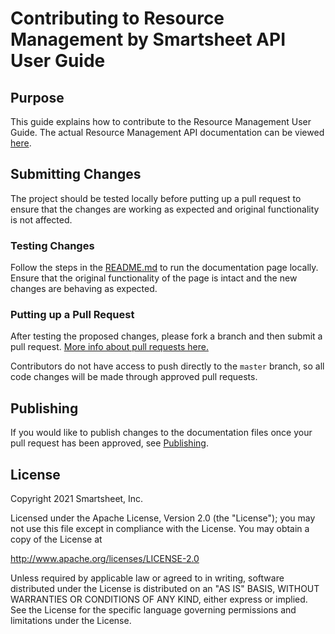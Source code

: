 # Contributing to Resource Management by Smartsheet API User Guide

## Purpose

This guide explains how to contribute to the Resource Management User Guide. The actual Resource Management API documentation can be viewed [here](https://10kft.github.io/10kft-api/).

## Submitting Changes
The project should be tested locally before putting up a pull request to ensure that the changes are working as expected and original functionality is not affected.

### Testing Changes
Follow the steps in the [README.md](README.md#Running-the-Docs-Locally) to run the documentation page locally. Ensure that the original functionality of the page is intact and the new changes are behaving as expected.

### Putting up a Pull Request
After testing the proposed changes, please fork a branch and then submit a pull request. [More info about pull requests here.](https://help.github.com/en/articles/about-pull-requests)

Contributors do not have access to push directly to the `master` branch, so all code changes will be made through approved pull requests.

## Publishing
If you would like to publish changes to the documentation files once your pull request has been approved, see [Publishing](PUBLISHING.md).

## License
Copyright 2021 Smartsheet, Inc.

Licensed under the Apache License, Version 2.0 (the
"License"); you may not use this file except in compliance
with the License. You may obtain a copy of the License at

http://www.apache.org/licenses/LICENSE-2.0

Unless required by applicable law or agreed to in writing,
software distributed under the License is distributed on an
"AS IS" BASIS, WITHOUT WARRANTIES OR CONDITIONS OF ANY KIND,
either express or implied. See the License for the specific
language governing permissions and limitations under the
License.
